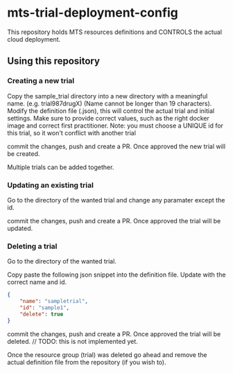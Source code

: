# mts-trial-deployment-config

This repository holds MTS resources definitions and CONTROLS the actual cloud deployment.

## Using this repository

### Creating a new trial
Copy the sample_trial directory into a new directory with a meaningful name. (e.g. trial987drugX) (Name cannot be longer than 19 characters).
Modify the definition file (.json), this will control the actual trial and initial settings. Make sure to provide correct values, such as the right docker image and correct first practitioner.
Note: you must choose a UNIQUE id for this trial, so it won't conflict with another trial

commit the changes, push and create a PR. Once approved the new trial will be created.

Multiple trials can be added together.

### Updating an existing trial

Go to the directory of the wanted trial and change any paramater except the id.

commit the changes, push and create a PR. Once approved the trial will be updated.

### Deleting a trial

Go to the directory of the wanted trial.

Copy paste the following json snippet into the definition file.
Update with the correct name and id.

```json
{
    "name": "sampletrial",
    "id": "sample1",
    "delete": true
}
```

commit the changes, push and create a PR. Once approved the trial will be deleted.
// TODO: this is not implemented yet.

Once the resource group (trial) was deleted go ahead and remove the actual definition file from the repository (if you wish to).
